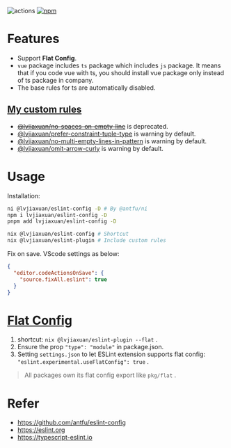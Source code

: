 ![actions](https://github.com/lvjiaxuan/eslint-config/actions/workflows/ci.yml/badge.svg)
[![npm](https://img.shields.io/npm/v/@lvjiaxuan/eslint-config)](https://www.npmjs.com/package/@lvjiaxuan/eslint-config)

# Features

- Support **Flat Config**.
- `vue` package includes `ts` package which includes `js` package. It means that if you code vue with ts, you should install vue package only instead of ts package in company.
- The base rules for ts are automatically disabled.

## [My custom rules](./packages/eslint-plugin/README.md)

- [~~@lvjiaxuan/no-spaces-on-empty-line~~](./packages/eslint-plugin/src/rules/no-spaces-on-empty-line.ts) is deprecated.
- [@lvjiaxuan/prefer-constraint-tuple-type](./packages/eslint-plugin/src/rules/prefer-constraint-tuple-type.ts) is warning by default.
- [@lvjiaxuan/no-multi-empty-lines-in-pattern](./packages/eslint-plugin/src/rules/no-multi-empty-lines-in-pattern.ts) is warning by default.
- [@lvjiaxuan/omit-arrow-curly](./packages/eslint-plugin/src/rules/omit-arrow-curly.ts) is warning by default.

# Usage

Installation:
```bash
ni @lvjiaxuan/eslint-config -D # By @antfu/ni
npm i lvjiaxuan/eslint-config -D
pnpm add lvjiaxuan/eslint-config -D

nix @lvjiaxuan/eslint-config # Shortcut
nix @lvjiaxuan/eslint-plugin # Include custom rules
```

Fix on save. VScode settings as below:
```json
{
  "editor.codeActionsOnSave": {
    "source.fixAll.eslint": true
  }
}
```

# [Flat Config](https://eslint.org/docs/latest/use/configure/configuration-files-new)

1. shortcut: `nix @lvjiaxuan/eslint-plugin --flat` .
2. Ensure the prop `"type": "module"` in package.json.
2. Setting `settings.json` to let ESLint extension supports flat config: `"eslint.experimental.useFlatConfig": true` .

> All packages own its flat config export like `pkg/flat` .

# Refer

- https://github.com/antfu/eslint-config
- https://eslint.org
- https://typescript-eslint.io
